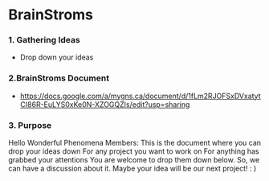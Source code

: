 # BrainStroms

### 1. Gathering Ideas
- Drop down your ideas

### 2.BrainStroms Document 
- https://docs.google.com/a/mygns.ca/document/d/1fLm2RJOFSxDVxatytCI86R-EuLYS0xKe0N-XZOGQZIs/edit?usp=sharing
 
### 3. Purpose
Hello Wonderful Phenomena Members:
  This is the document where you can drop your ideas down
		For any project you want to work on
		For anything has grabbed your attentions
	You are welcome to drop them down below. So, we can have a discussion about it.
	Maybe your idea will be our next project!
	: )
